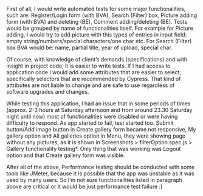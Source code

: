 First of all, I would write automated tests for some major functionalities, such are: Register/Login form (with BVA), Search (Filter) box, Picture adding form (with BVA) and deleting (BE), Comment adding/deleting (BE). Tests would be grouped by name of functionalities itself. For example for Picture adding, I would try to add picture with this types of entries in input field: empty string/numbers/special characters/one char etc. For Search (Filter) box BVA would be: name, partial title, year of upload, special char.

Of course, with knowledge of client’s demands (specifications) and with insight in project code, it is easier to write tests. If I had access to application code I would add some attributes that are easier to select, specifically selectors that are recommended by Cypress. That kind of attributes are not liable to change and are safe to use regardless of software upgrades and changes.


While testing this application, I had an issue that in some periods of times (approx. 2-3 hours at Saturday afternoon and from around 23.30 Saturday night until now) most of functionalities were disabled or were having difficulty to respond. As app started to fail, test started too. Submit button/Add image button in Create gallery form became not responsive, My gallery option and All galleries option in Menu, they were showing page without any pictures, as it is shown in Screenshots > filterOption.spec.js > Gallery functionality testing*. Only thing that was working was Logout option and that Create gallery form was visible. 

After all of the above, Performance testing should be conducted with some tools like JMeter, because it is possible that the app was unstable as it was used by many users. 
So I’m not sure functionalities listed in paragraph above are critical or it would be just performance test failure :)

